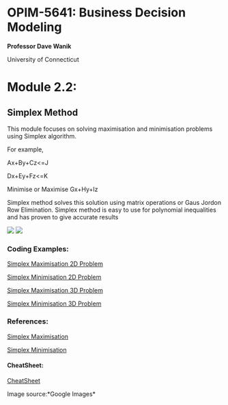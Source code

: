 # OPIM-5641: Business Decision Modeling

 **Professor Dave Wanik** 
 
  University of Connecticut

# **Module 2.2:** 

## Simplex Method

This module focuses on solving maximisation and minimisation problems using Simplex algorithm. 

For example, 
 

Ax+By+Cz<=J

Dx+Ey+Fz<=K

Minimise or Maximise Gx+Hy+Iz

Simplex method solves this solution using matrix operations or Gaus Jordon Row Elimination.
Simplex method is easy to use for polynomial inequalities and has proven to give accurate results

<image src='https://www.mathstools.com/images/maths/samples/png/iterations.png'>
 
<image src='http://math.uww.edu/~mcfarlat/images/s-prob3.gif'>
 
 
### Coding Examples:
 
<p>
<a href='https://colab.research.google.com/drive/1FKw4bmpgcQQBwchK_6HT-GveHMnijYGo?usp=sharing/' target="_blank" rel="noopener noreferrer">Simplex Maximisation 2D Problem</a>
 </p>
 
<p>
<a href='https://colab.research.google.com/drive/1g9qYdpKHscgSqvZLijNL5xOwTR6yBBEx?usp=sharing/' target="_blank" rel="noopener noreferrer">Simplex Minimisation 2D Problem</a>
  </p>
 
<p>
<a href='https://colab.research.google.com/drive/1jVvUQBEk_2fhMpwVVqRv6kiLRWwv2csf?usp=sharing/' target="_blank" rel="noopener noreferrer">Simplex Maximisation 3D Problem</a>
  </p>
 
<p>
<a href='https://colab.research.google.com/drive/1Ed0O4G8teXT1NPQ7ySF4Pu3UeHIe3QeZ?usp=sharing/' target="_blank" rel="noopener noreferrer">Simplex Minimisation 3D Problem</a>
 
 </p>
 
### References:
 
<p>
<a href='https://drive.google.com/file/d/1lj2tuPrf1dG7z4oOwOHiqO0N2wJboQH7/view?usp=sharing/' target="_blank" rel="noopener noreferrer">Simplex Maximisation</a>
  </p>
 
<p>
<a href='https://drive.google.com/file/d/1WFAVcptD2pbAmrhMmCHw7DtPDUTczBje/view?usp=sharing/' target="_blank" rel="noopener noreferrer">Simplex Minimisation</a>
 
 </p>
 
#### CheatSheet: 

<p>
<a href='https://docs.google.com/presentation/d/12wSnYJxgBQTjCVSjEgp8fdS2E1qN-U95V4Ej35ZPJCU/edit?usp=sharing' target="_blank" rel="noopener noreferrer">CheatSheet</a>
 </p>  
Image source:*Google Images*
 
